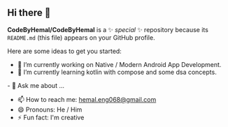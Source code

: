 ## Hi there 👋


**CodeByHemal/CodeByHemal** is a ✨ _special_ ✨ repository because its `README.md` (this file) appears on your GitHub profile.

Here are some ideas to get you started:

- 🔭 I’m currently working on Native / Modern Android App Development.
- 🌱 I’m currently learning kotlin with compose and some dsa concepts.
<!--- 👯 I’m looking to collaborate on ...
- 🤔 I’m looking for help with ...
-->- 💬 Ask me about ...
- 📫 How to reach me: hemal.eng068@gmail.com
- 😄 Pronouns: He / Him
- ⚡ Fun fact: I'm creative
